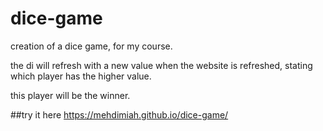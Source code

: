 # dice-game
creation of a dice game, for my course.

the di will refresh with a new value when the website is refreshed, stating which player has the higher value.

this player will be the winner.

##try it here
https://mehdimiah.github.io/dice-game/
